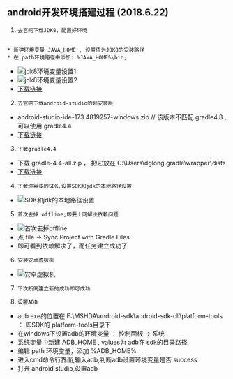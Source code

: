 ## android开发环境搭建过程 (2018.6.22)

1. `去官网下载JDK8，配置好环境`
```

* 新建环境变量 JAVA_HOME , 设置值为JDK8的安装路径
* 在 path环境路径中添加: %JAVA_HOME%\bin;
```
* ![jdk8环境变量设置1]()
* ![jdk8环境变量设置2]()
*  [下载链接](http://www.oracle.com/technetwork/java/javase/downloads/jdk8-downloads-2133151.html)

2. `去官网下载android-studio的非安装版`
*  android-studio-ide-173.4819257-windows.zip       // 该版本不匹配 gradle4.8 ,可以使用 gradle4.4
*  [下载链接](http://www.androiddevtools.cn/#)

3. `下载gradle4.4`
*  下载  gradle-4.4-all.zip ， 把它放在 C:\Users\dglong\.gradle\wrapper\dists
*  [下载链接](http://services.gradle.org/distributions/)

4. `下载你需要的SDK,设置SDK和jdk的本地路径设置`
*  ![SDK和jdk的本地路径设置]()

5. `首次去掉 offline,即要上网解决依赖问题`
*  ![首次去掉offline]()
* 点 file -> Sync Project with Gradle Files
* 即可看到依赖解决了，而任务建立成功了

6. `安装安卓虚拟机`
* ![安卓虚拟机]()

7. `下次断网建立新的成功即可成功`

8. `设置ADB`
* adb.exe的位置在 F:\MSHDA\android-sdk\android-sdk-cli\platform-tools ： 即SDK的 platform-tools目录下
* 在windows下设置adb的环境变量 ： 控制面板 -> 系统
* 系统变量中新建 ADB_HOME , values为 adb在 sdk的目录路径
* 编辑 path 环境变量，添加 %ADB_HOME%
* 进入cmd命令行界面,输入adb,判断adb设置环境变量是否 success
* 打开 android studio,设置adb